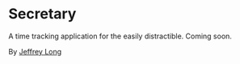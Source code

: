Secretary
=========

A time tracking application for the easily distractible. Coming soon.

By [Jeffrey Long](http://jeffreylong.org)

